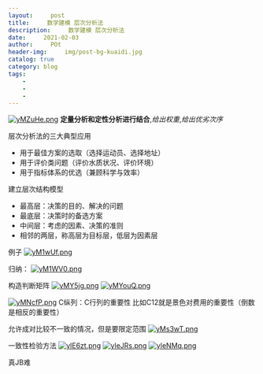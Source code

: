 ```yaml
---  
layout:     post
title:     数学建模 层次分析法
description:     数学建模 层次分析法
date:     2021-02-03
author:     POt
header-img:     img/post-bg-kuaidi.jpg
catalog: true
category: blog
tags:     
    -   
    -   
    -   
---  
```


[![yMZuHe.png](https://s3.ax1x.com/2021/02/03/yMZuHe.png)](https://imgchr.com/i/yMZuHe)
**定量分析和定性分析进行结合**,*给出权重*,_给出优劣次序_

层次分析法的三大典型应用
* 用于最佳方案的选取（选择运动员、选择地址）
* 用于评价类问题（评价水质状况、评价环境）
* 用于指标体系的优选（兼顾科学与效率）

建立层次结构模型
* 最高层：决策的目的、解决的问题
* 最底层：决策时的备选方案
* 中间层：考虑的因素、决策的准则
* 相邻的两层，称高层为目标层，低层为因素层

例子
[![yM1wUf.png](https://s3.ax1x.com/2021/02/03/yM1wUf.png)](https://imgchr.com/i/yM1wUf)

归纳：
[![yM1WV0.png](https://s3.ax1x.com/2021/02/03/yM1WV0.png)](https://imgchr.com/i/yM1WV0)

构造判断矩阵
[![yMY5jg.png](https://s3.ax1x.com/2021/02/03/yMY5jg.png)](https://imgchr.com/i/yMY5jg)
[![yMYouQ.png](https://s3.ax1x.com/2021/02/03/yMYouQ.png)](https://imgchr.com/i/yMYouQ)

[![yMNcfP.png](https://s3.ax1x.com/2021/02/03/yMNcfP.png)](https://imgchr.com/i/yMNcfP)
C纵列：C行列的重要性
比如C12就是景色对费用的重要性（倒数是相反的重要性） 

允许成对比较不一致的情况，但是要限定范围
[![yMs3wT.png](https://s3.ax1x.com/2021/02/03/yMs3wT.png)](https://imgchr.com/i/yMs3wT)

一致性检验方法
[![ylE6zt.png](https://s3.ax1x.com/2021/02/03/ylE6zt.png)](https://imgchr.com/i/ylE6zt)
[![yleJRs.png](https://s3.ax1x.com/2021/02/03/yleJRs.png)](https://imgchr.com/i/yleJRs)
[![yleNMq.png](https://s3.ax1x.com/2021/02/03/yleNMq.png)](https://imgchr.com/i/yleNMq)

真JB难